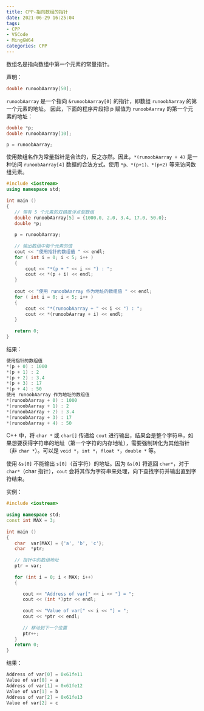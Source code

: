 ```yaml
---
title: CPP-指向数组的指针
date: 2021-06-29 16:25:04
tags:
- CPP
- VSCode
- MingGW64
categories: CPP
---
```


数组名是指向数组中第一个元素的常量指针。

声明：

```cpp
double runoobAarray[50];
```

`runoobAarray` 是一个指向 `&runoobAarray[0]` 的指针，即数组 `runoobAarray` 的第一个元素的地址。
因此，下面的程序片段把 p 赋值为 `runoobAarray` 的第一个元素的地址：

```cpp
double *p;
double runoobAarray[10];

p = runoobAarray;
```

使用数组名作为常量指针是合法的，反之亦然。因此，`*(runoobAarray + 4)` 是一种访问 `runoobAarray[4]` 数据的合法方式。使用 `*p、*(p+1)、*(p+2)` 等来访问数组元素。

<!--more-->
```cpp
#include <iostream>
using namespace std;
 
int main ()
{
   // 带有 5 个元素的双精度浮点型数组
   double runoobAarray[5] = {1000.0, 2.0, 3.4, 17.0, 50.0};
   double *p;
 
   p = runoobAarray;
 
   // 输出数组中每个元素的值
   cout << "使用指针的数组值 " << endl; 
   for ( int i = 0; i < 5; i++ )
   {
       cout << "*(p + " << i << ") : ";
       cout << *(p + i) << endl;
   }
 
   cout << "使用 runoobAarray 作为地址的数组值 " << endl;
   for ( int i = 0; i < 5; i++ )
   {
       cout << "*(runoobAarray + " << i << ") : ";
       cout << *(runoobAarray + i) << endl;
   }
 
   return 0;
}
```

结果：

```cpp
使用指针的数组值 
*(p + 0) : 1000
*(p + 1) : 2
*(p + 2) : 3.4
*(p + 3) : 17
*(p + 4) : 50
使用 runoobAarray 作为地址的数组值 
*(runoobAarray + 0) : 1000
*(runoobAarray + 1) : 2
*(runoobAarray + 2) : 3.4
*(runoobAarray + 3) : 17
*(runoobAarray + 4) : 50
```

C++ 中，将 `char *` 或 `char[]` 传递给 `cout` 进行输出，结果会是整个字符串，如果想要获得字符串的地址（第一个字符的内存地址），需要强制转化为其他指针（非 `char *`）。可以是 `void *`，`int *`，`float *`，`double *` 等。

使用 `&s[0]` 不能输出 `s[0]`（首字符）的地址。因为 `&s[0]` 将返回 `char*`，对于 `char*`（char 指针），`cout` 会将其作为字符串来处理，向下查找字符并输出直到字符结束。

实例：

```cpp
#include <iostream>
 
using namespace std;
const int MAX = 3;
 
int main ()
{
   char  var[MAX] = {'a', 'b', 'c'};
   char  *ptr;
 
   // 指针中的数组地址
   ptr = var;
            
   for (int i = 0; i < MAX; i++)
   {

      cout << "Address of var[" << i << "] = ";
      cout << (int *)ptr << endl;
 
      cout << "Value of var[" << i << "] = ";
      cout << *ptr << endl;
 
      // 移动到下一个位置
      ptr++;
   }
   return 0;
}
```

结果：

```cpp
Address of var[0] = 0x61fe11
Value of var[0] = a
Address of var[1] = 0x61fe12
Value of var[1] = b
Address of var[2] = 0x61fe13
Value of var[2] = c
```